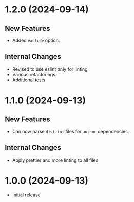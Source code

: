 # 1.2.0 (2024-09-14)

## New Features

* Added `exclude` option.

## Internal Changes

* Revised to use eslint only for linting
* Various refactorings
* Additional tests

# 1.1.0 (2024-09-13)

## New Features

* Can now parse `dist.ini` files for `author` dependencies.

## Internal Changes

* Apply prettier and more linting to all files

# 1.0.0 (2024-09-13)

* Initial release
